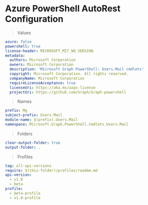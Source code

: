 # Azure PowerShell AutoRest Configuration

> Values
``` yaml
azure: false
powershell: true
license-header: MICROSOFT_MIT_NO_VERSION
metadata:
  authors: Microsoft Corporation
  owners: Microsoft Corporation
  description: 'Microsoft Graph PowerShell: Users.Mail cmdlets'
  copyright: Microsoft Corporation. All rights reserved.
  companyName: Microsoft Corporation
  requireLicenseAcceptance: true
  licenseUri: https://aka.ms/azps-license
  projectUri: https://github.com/Graph/Graph-powershell
```

> Names
``` yaml
prefix: Mg
subject-prefix: Users.Mail
module-name: $(prefix).Users.Mail
namespace: Microsoft.Graph.PowerShell.Cmdlets.Users.Mail
```

> Folders
``` yaml
clear-output-folder: true
output-folder: .
```

> Profiles
``` yaml
tag: all-api-versions
require: $(this-folder)/profiles/readme.md
api-version:
  - v1.0
  - beta
profile:
  - beta-profile
  - v1.0-profile
```